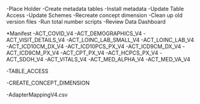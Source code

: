 -Place Holder
-Create metadata tables
-Install metadata
-Update Table Access
-Update Schemes
-Recreate concept dimension
-Clean up old version files
-Run total number scripts
-Review Data Dashboard

*Manifest
-ACT_COVID_V4
-ACT_DEMOGRAPHICS_V4
-ACT_VISIT_DETAILS_V4
-ACT_LOINC_LAB_SMALL_V4
-ACT_LOINC_LAB_V4
-ACT_ICD10CM_DX_V4
-ACT_ICD10PCS_PX_V4
-ACT_ICD9CM_DX_V4
-ACT_ICD9CM_PX_V4
-ACT_CPT_PX_V4
-ACT_HCPCS_PX_V4
-ACT_SDOH_V4
-ACT_VITALS_V4
-ACT_MED_ALPHA_V4
-ACT_MED_VA_V4

-TABLE_ACCESS

-CREATE_CONCEPT_DIMENSION

-AdapterMappingV4.csv

